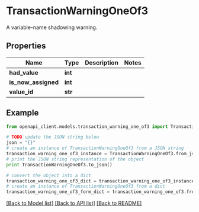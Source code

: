 # TransactionWarningOneOf3

A variable-name shadowing warning.

## Properties
Name | Type | Description | Notes
------------ | ------------- | ------------- | -------------
**had_value** | **int** |  | 
**is_now_assigned** | **int** |  | 
**value_id** | **str** |  | 

## Example

```python
from openapi_client.models.transaction_warning_one_of3 import TransactionWarningOneOf3

# TODO update the JSON string below
json = "{}"
# create an instance of TransactionWarningOneOf3 from a JSON string
transaction_warning_one_of3_instance = TransactionWarningOneOf3.from_json(json)
# print the JSON string representation of the object
print TransactionWarningOneOf3.to_json()

# convert the object into a dict
transaction_warning_one_of3_dict = transaction_warning_one_of3_instance.to_dict()
# create an instance of TransactionWarningOneOf3 from a dict
transaction_warning_one_of3_form_dict = transaction_warning_one_of3.from_dict(transaction_warning_one_of3_dict)
```
[[Back to Model list]](../README.md#documentation-for-models) [[Back to API list]](../README.md#documentation-for-api-endpoints) [[Back to README]](../README.md)


